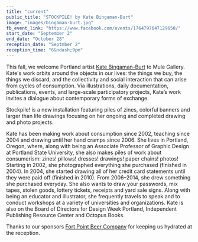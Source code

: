 ```yaml
---
title: "current"
public_title: "STOCKPILE! by Kate Bingaman-Burt"
image: "images/bingaman-burt.jpg"
fb_event_link: "https://www.facebook.com/events/1764797647129650/"
start_date: "September 2"
end_date: "October 28"
reception_date: "Septmber 2"
reception_time: "6&ndash;9pm"
---
```


This fall, we welcome Portland artist [Kate Bingaman-Burt](http://www.katebingamanburt.com/) to Mule Gallery. Kate's work orbits around the objects in our lives: the things we buy, the things we discard, and the collectivity and social interaction that can arise from cycles of consumption. Via illustrations, daily documentation, publications, events, and large-scale participatory projects, Kate’s work invites a dialogue about contemporary forms of exchange.

Stockpile! is a new installation featuring piles of zines, colorful banners and larger than life drawings focusing on her ongoing and completed drawing and photo projects. 

Kate has been making work about consumption since 2002, teaching since 2004 and drawing until her hand cramps since 2006. She lives in Portland, Oregon, where, along with being an Associate Professor of Graphic Design at Portland State University, she also makes piles of work about consumerism: zines! pillows! dresses! drawings! paper chains! photos! Starting in 2002, she photographed everything she purchased (finished in 2004). In 2004, she started drawing all of her credit card statements until they were paid off (finished in 2010). From 2006–2014, she drew something she purchased everyday. She also wants to draw your passwords, mix tapes, stolen goods, lottery tickets, receipts and yard sale signs. Along with being an educator and illustrator, she frequently travels to speak and to conduct workshops at a variety of universities and organizations. Kate is also on the Board of Directors for Design Week Portland, Independent Publishing Resource Center and Octopus Books.

Thanks to our sponsors [Fort Point Beer Company](http://www.fortpointbeer.com/) for keeping us hydrated at the reception.

